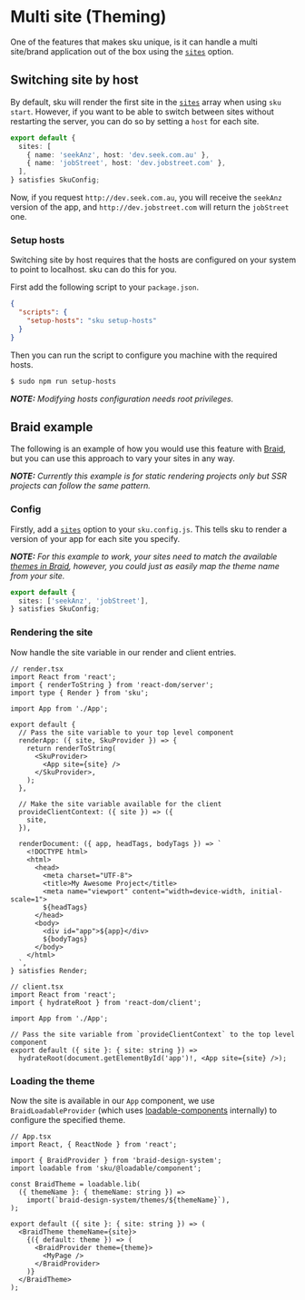 # Multi site (Theming)

One of the features that makes sku unique, is it can handle a multi site/brand application out of the box using the [`sites`](./docs/configuration#sites) option.

## Switching site by host

By default, sku will render the first site in the [`sites`](./docs/configuration#sites) array when using `sku start`. However, if you want to be able to switch between sites without restarting the server, you can do so by setting a `host` for each site.

```ts
export default {
  sites: [
    { name: 'seekAnz', host: 'dev.seek.com.au' },
    { name: 'jobStreet', host: 'dev.jobstreet.com' },
  ],
} satisfies SkuConfig;
```

Now, if you request `http://dev.seek.com.au`, you will receive the `seekAnz` version of the app, and `http://dev.jobstreet.com` will return the `jobStreet` one.

### Setup hosts

Switching site by host requires that the hosts are configured on your system to point to localhost. sku can do this for you.

First add the following script to your `package.json`.

```json
{
  "scripts": {
    "setup-hosts": "sku setup-hosts"
  }
}
```

Then you can run the script to configure you machine with the required hosts.

```sh
$ sudo npm run setup-hosts
```

_**NOTE:** Modifying hosts configuration needs root privileges._

## Braid example

The following is an example of how you would use this feature with [Braid](https://github.com/seek-oss/braid-design-system), but you can use this approach to vary your sites in any way.

_**NOTE:** Currently this example is for static rendering projects only but SSR projects can follow the same pattern._

### Config

Firstly, add a [`sites`](./docs/configuration#sites) option to your `sku.config.js`. This tells sku to render a version of your app for each site you specify.

_**NOTE:** For this example to work, your sites need to match the available [themes in Braid](https://github.com/seek-oss/braid-design-system/tree/master/lib/themes), however, you could just as easily map the theme name from your site._

```ts
export default {
  sites: ['seekAnz', 'jobStreet'],
} satisfies SkuConfig;
```

### Rendering the site

Now handle the site variable in our render and client entries.

```tsx
// render.tsx
import React from 'react';
import { renderToString } from 'react-dom/server';
import type { Render } from 'sku';

import App from './App';

export default {
  // Pass the site variable to your top level component
  renderApp: ({ site, SkuProvider }) => {
    return renderToString(
      <SkuProvider>
        <App site={site} />
      </SkuProvider>,
    );
  },

  // Make the site variable available for the client
  provideClientContext: ({ site }) => ({
    site,
  }),

  renderDocument: ({ app, headTags, bodyTags }) => `
    <!DOCTYPE html>
    <html>
      <head>
        <meta charset="UTF-8">
        <title>My Awesome Project</title>
        <meta name="viewport" content="width=device-width, initial-scale=1">
        ${headTags}
      </head>
      <body>
        <div id="app">${app}</div>
        ${bodyTags}
      </body>
    </html>
  `,
} satisfies Render;
```

```tsx
// client.tsx
import React from 'react';
import { hydrateRoot } from 'react-dom/client';

import App from './App';

// Pass the site variable from `provideClientContext` to the top level component
export default ({ site }: { site: string }) =>
  hydrateRoot(document.getElementById('app')!, <App site={site} />);
```

### Loading the theme

Now the site is available in our `App` component, we use `BraidLoadableProvider` (which uses [loadable-components](./docs/code-splitting) internally) to configure the specified theme.

```tsx
// App.tsx
import React, { ReactNode } from 'react';

import { BraidProvider } from 'braid-design-system';
import loadable from 'sku/@loadable/component';

const BraidTheme = loadable.lib(
  ({ themeName }: { themeName: string }) =>
    import(`braid-design-system/themes/${themeName}`),
);

export default ({ site }: { site: string }) => (
  <BraidTheme themeName={site}>
    {({ default: theme }) => (
      <BraidProvider theme={theme}>
        <MyPage />
      </BraidProvider>
    )}
  </BraidTheme>
);
```
